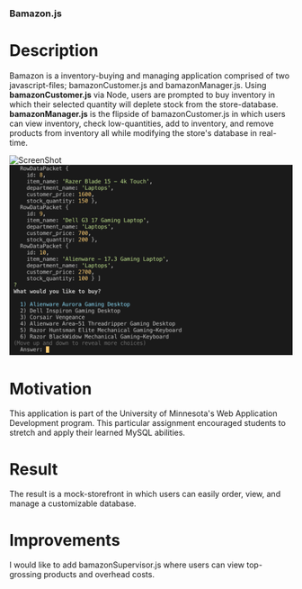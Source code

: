 ### Bamazon.js ###

# Description #
Bamazon is a inventory-buying and managing application comprised of two javascript-files; bamazonCustomer.js and bamazonManager.js. 
Using **bamazonCustomer.js** via Node, users are prompted to buy inventory in which their selected quantity will deplete stock from the store-database.
**bamazonManager.js** is the flipside of bamazonCustomer.js in which users can view inventory, check low-quantities, add to inventory, and remove products from inventory all while modifying the store's database in real-time.

![ScreenShot](https://raw.github.com/VINJROM/bamazon/master/screenshots/customer_01.png)
![bamazonCustomer Example 0](/screenshots/customer_01.png)


# Motivation #
This application is part of the University of Minnesota's Web Application Development program. This particular assignment encouraged students to stretch and apply their learned MySQL abilities.

# Result #
The result is a mock-storefront in which users can easily order, view, and manage a customizable database.

# Improvements #
I would like to add bamazonSupervisor.js where users can view top-grossing products and overhead costs.

 
